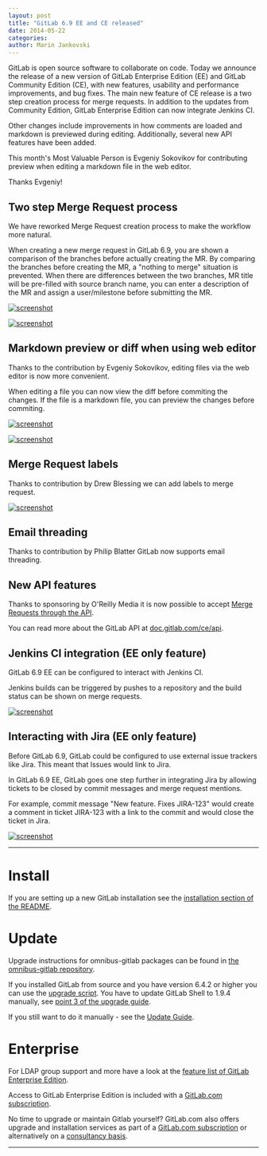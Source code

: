 ```yaml
---
layout: post
title: "GitLab 6.9 EE and CE released"
date: 2014-05-22
categories:
author: Marin Jankovski
---
```


GitLab is open source software to collaborate on code.
Today we announce the release of a new version of GitLab Enterprise Edition (EE) and GitLab Community Edition (CE), with new features, usability and performance improvements, and bug fixes.
The main new feature of CE release is a two step creation process for merge requests.
In addition to the updates from Community Edition, GitLab Enterprise Edition can now integrate Jenkins CI.

Other changes include improvements in how comments are loaded and markdown is previewed during editing. Additionally, several new API features have been added.

This month's Most Valuable Person is Evgeniy Sokovikov for contributing preview when editing a markdown file in the web editor.

Thanks Evgeniy!

<!--more-->

## Two step Merge Request process

We have reworked Merge Request creation process to make the workflow more natural.

When creating a new merge request in GitLab 6.9, you are shown a comparison of the branches before actually creating the MR.
By comparing the branches before creating the MR, a "nothing to merge" situation is prevented. When there are differences between the two branches, MR title will be pre-filled with source branch name, you can enter a description of the MR and assign a user/milestone before submitting the MR.

[![screenshot](/images/6_9/mr1.png)](/images/6_9/mr1.png)

[![screenshot](/images/6_9/mr2.png)](/images/6_9/mr2.png)

## Markdown preview or diff when using web editor

Thanks to the contribution by Evgeniy Sokovikov, editing files via the web editor is now more convenient.

When editing a file you can now view the diff before commiting the changes.
If the file is a markdown file, you can preview the changes before commiting.

[![screenshot](/images/6_9/edit1.png)](/images/6_9/edit1.png)

[![screenshot](/images/6_9/edit2.png)](/images/6_9/edit2.png)

## Merge Request labels

Thanks to contribution by Drew Blessing we can add labels to merge request.

[![screenshot](/images/6_9/mr_labels.png)](/images/6_9/mr_labels.png)

## Email threading

Thanks to contribution by Philip Blatter GitLab now supports email threading.

## New API features

Thanks to sponsoring by O'Reilly Media it is now possible to accept [Merge Requests through the API](https://gitlab.com/gitlab-org/gitlab-ce/blob/6-9-stable/CHANGELOG#L18).

You can read more about the GitLab API at [doc.gitlab.com/ce/api](http://doc.gitlab.com/ce/api/README.html).

## Jenkins CI integration (EE only feature)

GitLab 6.9 EE can be configured to interact with Jenkins CI.

Jenkins builds can be triggered by pushes to a repository and the build status can be shown on merge requests.

[![screenshot](/images/6_9/jenkins.png)](/images/6_9/jenkins.png)

## Interacting with Jira (EE only feature)

Before GitLab 6.9, GitLab could be configured to use external issue trackers like Jira. This meant that Issues would link to Jira.

In GitLab 6.9 EE, GitLab goes one step further in integrating Jira by allowing tickets to be closed by commit messages and merge request mentions.

For example, commit message "New feature. Fixes JIRA-123" would create a comment in ticket JIRA-123 with a link to the commit and would close the ticket in Jira.

[![screenshot](/images/6_9/jira.png)](/images/6_9/jira.png)

- - -

# Install

If you are setting up a new GitLab installation see the [installation section of the README](https://gitlab.com/gitlab-org/gitlab-ce/blob/6-9-stable/README.md#installation).

# Update

Upgrade instructions for omnibus-gitlab packages can be found in [the omnibus-gitlab repository](https://gitlab.com/gitlab-org/omnibus-gitlab/blob/master/doc/update.md).

If you installed GitLab from source and you have version 6.4.2 or higher you can use the [upgrade script](https://gitlab.com/gitlab-org/gitlab-ce/blob/master/doc/update/upgrader.md).
You have to update GitLab Shell to 1.9.4 manually, see [point 3 of the upgrade guide](https://gitlab.com/gitlab-org/gitlab-ce/blob/master/doc/update/6.8-to-6.9.md#3-update-gitlab-shell-and-its-config).

If you still want to do it manually - see the [Update Guide](https://gitlab.com/gitlab-org/gitlab-ce/blob/master/doc/update/6.8-to-6.9.md).

# Enterprise

For LDAP group support and more have a look at the [feature list of GitLab Enterprise Edition](http://www.gitlab.com/gitlab-ee/).

Access to GitLab Enterprise Edition is included with a [GitLab.com subscription](http://www.gitlab.com/subscription/).

No time to upgrade or maintain Gitlab yourself?
GitLab.com also offers upgrade and installation services as part of a [GitLab.com subscription](http://www.gitlab.com/subscription/) or alternatively on a [consultancy basis](http://www.gitlab.com/consultancy/).

- - -
